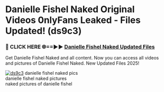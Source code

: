 # Danielle Fishel Naked Original Videos 0nlyFans Leaked - Files Updated! (ds9c3)

<h3>🔴 CLICK HERE 🌐==►► <a href="https://tinyurl.com/up5wt9bj" rel="nofollow">Danielle Fishel Naked Updated Files</a></h3>

Get Danielle Fishel Naked and all content. Now you can access all videos and pictures of Danielle Fishel Naked. New Updated Files 2025!

[![ds9c3](https://i.imgur.com/ABiUzMV.gif)](https://tinyurl.com/up5wt9bj)
danielle fishel naked pics<br>
danielle fishel naked pictures<br>
naked pictures of danielle fishel